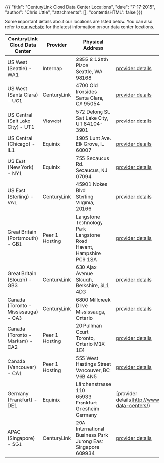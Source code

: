 {{{
  "title": "CenturyLink Cloud Data Center Locations",
  "date": "7-17-2015",
  "author": "Chris Little",
  "attachments": [],
  "contentIsHTML": false
}}}

Some important details about our locations are listed below. You can also refer to [our website](//www.ctl.io/data-centers) for the latest information on our data center locations.

**CenturyLink Cloud Data Center**|**Provider**|**Physical Address**|**More Information**
---------------------------------|------------|--------------------|--------------------
US West (Seattle) - WA1|Internap|3355 S 120th Place<br>Seattle, WA 98168|[provider details](http://www.internap.com/data-centers/data-center-locations/seattle/)
US West (Santa Clara) - UC1|CenturyLink|4700 Old Ironsides<br>Santa Clara, CA 95054|[provider details](http://www.centurylinktechnology.com/data-centers/north-america/santa-clara)
US Central (Salt Lake City) - UT1|Viawest|572 Delong St.<br>Salt Lake City, UT 84104-3901|[provider details](http://www.viawest.com/data-center-communities/salt-lake-city-ut)
US Central (Chicago) - IL1|Equinix|1905 Lunt Ave.<br>Elk Grove, IL 60007|[provider details](http://www.equinix.com/en_US/locations/united-states/chicago-data-centers/)
US East (New York) - NY1|Equinix|755 Secaucus Rd.<br>Secaucus, NJ 07094|[provider details](http://www.equinix.com/en_US/locations/united-states/new-york-data-centers/)
US East (Sterling) - VA1|CenturyLink|45901 Nokes Blvd<br>Sterling Virginia, 20166|[provider details](http://www.centurylinktechnology.com/data-centers/north-america/washington-dc)
Great Britain (Portsmouth) - GB1|Peer 1 Hosting|Langstone Technology Park<br>Langstone Road<br>Havant, Hampshire PO9 1SA|[provider details](http://www.peer1.com/infrastructure/datacenter-portsmouth)
Great Britain (Slough) - GB3|CenturyLink|630 Ajax Avenue<br>Slough, Berkshire, SL1 4DG|[provider details](http://www.centurylinktechnology.com/data-centers/europe/london)
Canada (Toronto - Mississauga) - CA3|CenturyLink|6800 Millcreek Drive<br>Mississauga, Ontario|[provider details](http://www.centurylinktechnology.com/data-centers/north-america/toronto)
Canada (Toronto - Markam) - CA2|Peer 1 Hosting|20 Pullman Court<br>Toronto, Ontario M1X 1E4|[provider details](http://www.peer1.com/infrastructure/datacenter-toronto)
Canada (Vancouver) - CA1|Peer 1 Hosting|555 West Hastings Street<br>Vancouver, BC V6B 4N5|[provider details](http://www.peer1.com/infrastructure/datacenter-vancouver)
Germany (Frankfurt) - DE1|Equinix|Lärchenstrasse 110<br>65933 Frankfurt- Griesheim Germany|[provider details]http://www.equinix.com/en_US/locations/germany/frankfurt-data-centers/)
APAC (Singapore) - SG1|CenturyLink|29A International Business Park<br>Jurong East Singapore 609934|[provider details](http://www.centurylink.com/business/enterprise/colocation/data-centers/singapore.html)

